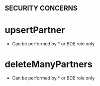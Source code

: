 ## SECURITY CONCERNS

# upsertPartner

- Can be performed by * or BDE role only

# deleteManyPartners

- Can be performed by * or BDE role only